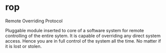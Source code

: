 # rop
Remote Overriding Protocol

Pluggable module inserted to core of a software system for remote controlling of the entire sytem. It is capable of overriding any direct system access. Hence you are in full control of the system all the time. No matter if it is lost or stolen. 
